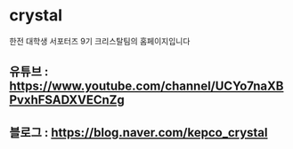 # crystal

한전 대학생 서포터즈 9기 크리스탈팀의 홈페이지입니다

## 유튜브 : https://www.youtube.com/channel/UCYo7naXBPvxhFSADXVECnZg
## 블로그 : https://blog.naver.com/kepco_crystal

